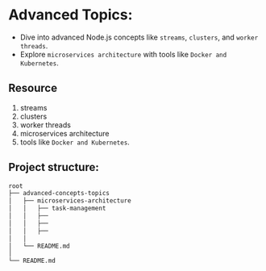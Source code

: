 # Advanced Topics:

- Dive into advanced Node.js concepts like `streams`, `clusters`, and `worker threads`.
- Explore `microservices architecture` with tools like `Docker and Kubernetes`.

## Resource

1. streams
2. clusters
3. worker threads
4. microservices architecture
5. tools like `Docker and Kubernetes`. 


## Project structure:

```bash
root
├── advanced-concepts-topics
│   ├── microservices-architecture
│   │   ├── task-management
│   │   ├──
│   │   ├── 
│   │   ├──
│   │
│   └── README.md
│
└── README.md
```
